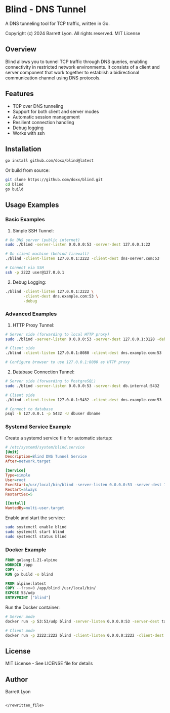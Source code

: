 # Blind - DNS Tunnel

A DNS tunneling tool for TCP traffic, written in Go.

Copyright (c) 2024 Barrett Lyon. All rights reserved.
MIT License

## Overview

Blind allows you to tunnel TCP traffic through DNS queries, enabling connectivity in restricted network environments. It consists of a client and server component that work together to establish a bidirectional communication channel using DNS protocols.

## Features

- TCP over DNS tunneling
- Support for both client and server modes
- Automatic session management
- Resilient connection handling
- Debug logging
- Works with ssh

## Installation

```bash
go install github.com/doxx/blind@latest
```

Or build from source:

```bash
git clone https://github.com/doxx/blind.git
cd blind
go build
```

## Usage Examples

### Basic Examples

1. Simple SSH Tunnel:

```bash
# On DNS server (public internet)
sudo ./blind -server-listen 0.0.0.0:53 -server-dest 127.0.0.1:22

# On client machine (behind firewall)
./blind -client-listen 127.0.0.1:2222 -client-dest dns-server.com:53

# Connect via SSH
ssh -p 2222 user@127.0.0.1
```

2. Debug Logging:

```bash
./blind -client-listen 127.0.0.1:2222 \
        -client-dest dns.example.com:53 \
        -debug
```

### Advanced Examples

1. HTTP Proxy Tunnel:

```bash
# Server side (forwarding to local HTTP proxy)
sudo ./blind -server-listen 0.0.0.0:53 -server-dest 127.0.0.1:3128 -debug

# Client side
./blind -client-listen 127.0.0.1:8080 -client-dest dns.example.com:53

# Configure browser to use 127.0.0.1:8080 as HTTP proxy
```

2. Database Connection Tunnel:

```bash
# Server side (forwarding to PostgreSQL)
sudo ./blind -server-listen 0.0.0.0:53 -server-dest db.internal:5432

# Client side
./blind -client-listen 127.0.0.1:5432 -client-dest dns.example.com:53

# Connect to database
psql -h 127.0.0.1 -p 5432 -U dbuser dbname
```

### Systemd Service Example

Create a systemd service file for automatic startup:

```ini
# /etc/systemd/system/blind.service
[Unit]
Description=Blind DNS Tunnel Service
After=network.target

[Service]
Type=simple
User=root
ExecStart=/usr/local/bin/blind -server-listen 0.0.0.0:53 -server-dest 10.0.0.1:22
Restart=always
RestartSec=5

[Install]
WantedBy=multi-user.target
```

Enable and start the service:
```bash
sudo systemctl enable blind
sudo systemctl start blind
sudo systemctl status blind
```

### Docker Example

```dockerfile
FROM golang:1.21-alpine
WORKDIR /app
COPY . .
RUN go build -o blind

FROM alpine:latest
COPY --from=0 /app/blind /usr/local/bin/
EXPOSE 53/udp
ENTRYPOINT ["blind"]
```

Run the Docker container:
```bash
# Server mode
docker run -p 53:53/udp blind -server-listen 0.0.0.0:53 -server-dest target:22

# Client mode
docker run -p 2222:2222 blind -client-listen 0.0.0.0:2222 -client-dest dns.example.com:53
```

## License

MIT License - See LICENSE file for details

## Author

Barrett Lyon
```

</rewritten_file>
```
